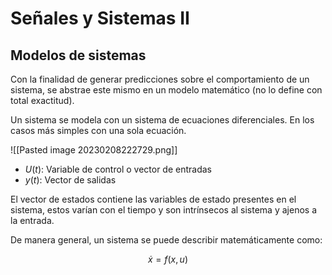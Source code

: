 # Señales y Sistemas II

## Modelos de sistemas

Con la finalidad de generar predicciones sobre el comportamiento de un sistema, se abstrae este mismo en un modelo matemático (no lo define con total exactitud).

Un sistema se modela con un sistema de ecuaciones diferenciales. En los casos más simples con una sola ecuación.

![[Pasted image 20230208222729.png]]

- $U(t)$: Variable de control o vector de entradas
- $y(t)$: Vector de salidas

El vector de estados contiene las variables de estado presentes en el sistema, estos varían con el tiempo y son intrínsecos al sistema y ajenos a la entrada.

De  manera general, un sistema se puede describir matemáticamente como:

$$
\dot x = f(x, u) 
$$